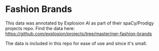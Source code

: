 # Fashion Brands

This data was annotated by Explosion AI as part of their spaCy/Prodigy projects repo.
Find the data here: https://github.com/explosion/projects/tree/master/ner-fashion-brands

The data is included in this repo for ease of use and since it's small.
